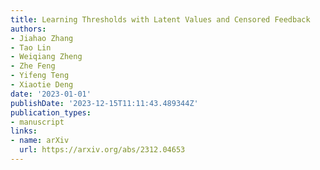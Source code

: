 ```yaml
---
title: Learning Thresholds with Latent Values and Censored Feedback
authors:
- Jiahao Zhang
- Tao Lin
- Weiqiang Zheng
- Zhe Feng
- Yifeng Teng
- Xiaotie Deng
date: '2023-01-01'
publishDate: '2023-12-15T11:11:43.489344Z'
publication_types:
- manuscript
links:
- name: arXiv
  url: https://arxiv.org/abs/2312.04653
---
```

